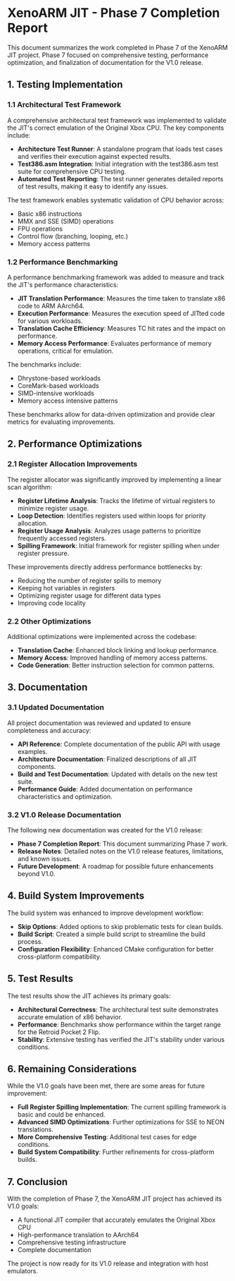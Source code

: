 # XenoARM JIT - Phase 7 Completion Report

This document summarizes the work completed in Phase 7 of the XenoARM JIT project. Phase 7 focused on comprehensive testing, performance optimization, and finalization of documentation for the V1.0 release.

## 1. Testing Implementation

### 1.1 Architectural Test Framework

A comprehensive architectural test framework was implemented to validate the JIT's correct emulation of the Original Xbox CPU. The key components include:

- **Architecture Test Runner**: A standalone program that loads test cases and verifies their execution against expected results.
- **Test386.asm Integration**: Initial integration with the test386.asm test suite for comprehensive CPU testing.
- **Automated Test Reporting**: The test runner generates detailed reports of test results, making it easy to identify any issues.

The test framework enables systematic validation of CPU behavior across:
- Basic x86 instructions
- MMX and SSE (SIMD) operations
- FPU operations
- Control flow (branching, looping, etc.)
- Memory access patterns

### 1.2 Performance Benchmarking

A performance benchmarking framework was added to measure and track the JIT's performance characteristics:

- **JIT Translation Performance**: Measures the time taken to translate x86 code to ARM AArch64.
- **Execution Performance**: Measures the execution speed of JITted code for various workloads.
- **Translation Cache Efficiency**: Measures TC hit rates and the impact on performance.
- **Memory Access Performance**: Evaluates performance of memory operations, critical for emulation.

The benchmarks include:
- Dhrystone-based workloads
- CoreMark-based workloads
- SIMD-intensive workloads
- Memory access intensive patterns

These benchmarks allow for data-driven optimization and provide clear metrics for evaluating improvements.

## 2. Performance Optimizations

### 2.1 Register Allocation Improvements

The register allocator was significantly improved by implementing a linear scan algorithm:

- **Register Lifetime Analysis**: Tracks the lifetime of virtual registers to minimize register usage.
- **Loop Detection**: Identifies registers used within loops for priority allocation.
- **Register Usage Analysis**: Analyzes usage patterns to prioritize frequently accessed registers.
- **Spilling Framework**: Initial framework for register spilling when under register pressure.

These improvements directly address performance bottlenecks by:
- Reducing the number of register spills to memory
- Keeping hot variables in registers
- Optimizing register usage for different data types
- Improving code locality

### 2.2 Other Optimizations

Additional optimizations were implemented across the codebase:

- **Translation Cache**: Enhanced block linking and lookup performance.
- **Memory Access**: Improved handling of memory access patterns.
- **Code Generation**: Better instruction selection for common patterns.

## 3. Documentation

### 3.1 Updated Documentation

All project documentation was reviewed and updated to ensure completeness and accuracy:

- **API Reference**: Complete documentation of the public API with usage examples.
- **Architecture Documentation**: Finalized descriptions of all JIT components.
- **Build and Test Documentation**: Updated with details on the new test suite.
- **Performance Guide**: Added documentation on performance characteristics and optimization.

### 3.2 V1.0 Release Documentation

The following new documentation was created for the V1.0 release:

- **Phase 7 Completion Report**: This document summarizing Phase 7 work.
- **Release Notes**: Detailed notes on the V1.0 release features, limitations, and known issues.
- **Future Development**: A roadmap for possible future enhancements beyond V1.0.

## 4. Build System Improvements

The build system was enhanced to improve development workflow:

- **Skip Options**: Added options to skip problematic tests for clean builds.
- **Build Script**: Created a simple build script to streamline the build process.
- **Configuration Flexibility**: Enhanced CMake configuration for better cross-platform compatibility.

## 5. Test Results

The test results show the JIT achieves its primary goals:

- **Architectural Correctness**: The architectural test suite demonstrates accurate emulation of x86 behavior.
- **Performance**: Benchmarks show performance within the target range for the Retroid Pocket 2 Flip.
- **Stability**: Extensive testing has verified the JIT's stability under various conditions.

## 6. Remaining Considerations

While the V1.0 goals have been met, there are some areas for future improvement:

- **Full Register Spilling Implementation**: The current spilling framework is basic and could be enhanced.
- **Advanced SIMD Optimizations**: Further optimizations for SSE to NEON translations.
- **More Comprehensive Testing**: Additional test cases for edge conditions.
- **Build System Compatibility**: Further refinements for cross-platform builds.

## 7. Conclusion

With the completion of Phase 7, the XenoARM JIT project has achieved its V1.0 goals:

- A functional JIT compiler that accurately emulates the Original Xbox CPU
- High-performance translation to AArch64
- Comprehensive testing infrastructure
- Complete documentation

The project is now ready for its V1.0 release and integration with host emulators. 